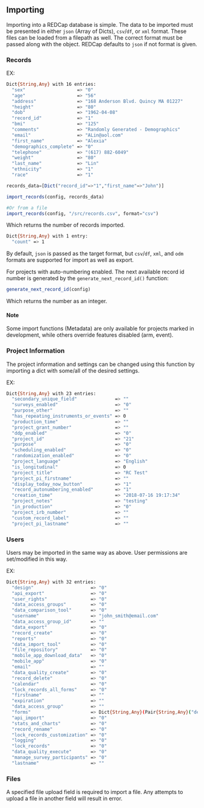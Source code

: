 ## Importing

Importing into a REDCap database is simple. The data to be imported must be presented in either `json` (Array of Dicts), `csv`/`df`, or `xml` format. These files can be loaded from a filepath as well. The correct format must be passed along with the object. REDCap defaults to `json` if not format is given.


### Records

EX:
```bash
Dict{String,Any} with 16 entries:
  "sex"                   => "0"
  "age"                   => "56"
  "address"               => "168 Anderson Blvd. Quincy MA 01227"
  "height"                => "80"
  "dob"                   => "1962-04-08"
  "record_id"             => "1"
  "bmi"                   => "125"
  "comments"              => "Randomly Generated - Demographics"
  "email"                 => "ALin@aol.com"
  "first_name"            => "Alexia"
  "demographics_complete" => "0"
  "telephone"             => "(617) 882-6049"
  "weight"                => "80"
  "last_name"             => "Lin"
  "ethnicity"             => "1"
  "race"                  => "1"
```

```julia
records_data=[Dict("record_id"=>"1","first_name"=>"John")]

import_records(config, records_data)

#Or from a file
import_records(config, "/src/records.csv", format="csv")
```
Which returns the number of records imported.
```bash
Dict{String,Any} with 1 entry:
  "count" => 1
```

By default, `json` is passed as the target format, but `csv`/`df`, `xml`, and `odm` formats are supported for import as well as export.

For projects with auto-numbering enabled. The next available record id number is generated by the `generate_next_record_id()` function:
```julia
generate_next_record_id(config)
```
Which returns the number as an integer.

#### Note
Some import functions (Metadata) are only available for projects marked in development, while others override features disabled (arm, event).

### Project Information

The project information and settings can be changed using this function by importing a dict with some/all of the desired settings.

EX:
```bash
Dict{String,Any} with 23 entries:
  "secondary_unique_field"              => ""
  "surveys_enabled"                     => "0"
  "purpose_other"                       => ""
  "has_repeating_instruments_or_events" => 0
  "production_time"                     => ""
  "project_grant_number"                => ""
  "ddp_enabled"                         => "0"
  "project_id"                          => "21"
  "purpose"                             => "0"
  "scheduling_enabled"                  => "0"
  "randomization_enabled"               => "0"
  "project_language"                    => "English"
  "is_longitudinal"                     => 0
  "project_title"                       => "RC Test"
  "project_pi_firstname"                => ""
  "display_today_now_button"            => "1"
  "record_autonumbering_enabled"        => "1"
  "creation_time"                       => "2018-07-16 19:17:34"
  "project_notes"                       => "testing"
  "in_production"                       => "0"
  "project_irb_number"                  => ""
  "custom_record_label"                 => ""
  "project_pi_lastname"                 => ""

```

### Users

Users may be imported in the same way as above. User permissions are set/modified in this way.

EX:
```bash
Dict{String,Any} with 32 entries:
  "design"                     => "0"
  "api_export"                 => "0"
  "user_rights"                => "0"
  "data_access_groups"         => "0"
  "data_comparison_tool"       => "0"
  "username"                   => "john_smith@email.com"
  "data_access_group_id"       => ""
  "data_export"                => "0"
  "record_create"              => "0"
  "reports"                    => "0"
  "data_import_tool"           => "0"
  "file_repository"            => "0"
  "mobile_app_download_data"   => "0"
  "mobile_app"                 => "0"
  "email"                      => ""
  "data_quality_create"        => "0"
  "record_delete"              => "0"
  "calendar"                   => "0"
  "lock_records_all_forms"     => "0"
  "firstname"                  => ""
  "expiration"                 => ""
  "data_access_group"          => ""
  "forms"                      => Dict{String,Any}(Pair{String,Any}("demographics", "0"))
  "api_import"                 => "0"
  "stats_and_charts"           => "0"
  "record_rename"              => "0"
  "lock_records_customization" => "0"
  "logging"                    => "0"
  "lock_records"               => "0"
  "data_quality_execute"       => "0"
  "manage_survey_participants" => "0"
  "lastname"                   => ""

```

### Files

A specified file upload field is required to import a file. Any attempts to upload a file in another field will result in error.